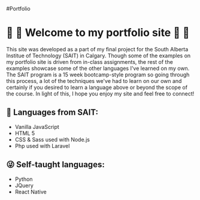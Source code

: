 #Portfolio

<h1>💖 💖 Welcome to my portfolio site 💖 💖</h1>
<p> This site was developed as a part of my final project for the South Alberta Institue of Technology (SAIT) in Calgary.
    Though some of the examples on my portfolio site is driven from in-class assignments, the rest of the examples
    showcase some of the other languages I've learned on my own. The SAIT program is a 15 week bootcamp-style 
    program so going through this process, a lot of the techniques we've had to learn on our own and certainly
    if you desired to learn a language above or beyond the scope of the course. In light of this, I hope you
    enjoy my site and feel free to connect!
</p>
<h2>🐹 Languages from SAIT: </h2>
<ul>
  <li> Vanilla JavaScript </li>
  <li> HTML 5 </li>
  <li> CSS & Sass used with Node.js</li>
  <li> Php used with Laravel</li>
</ul>

<h2>😜 Self-taught languages:</h2>
<ul>
  <li> Python </li>
  <li> JQuery </li>
  <li> React Native </li>
</ul>
